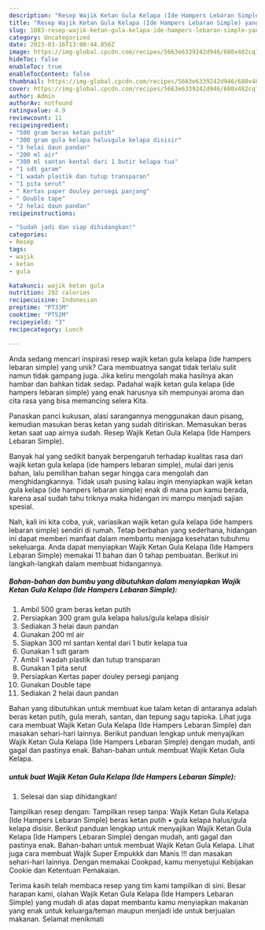 ```yaml
---
description: "Resep Wajik Ketan Gula Kelapa (Ide Hampers Lebaran Simple) yang Lezat"
title: "Resep Wajik Ketan Gula Kelapa (Ide Hampers Lebaran Simple) yang Lezat"
slug: 1083-resep-wajik-ketan-gula-kelapa-ide-hampers-lebaran-simple-yang-lezat
category: Uncategorized
date: 2023-03-16T13:00:44.856Z
image: https://img-global.cpcdn.com/recipes/5663e6339242d946/680x482cq70/wajik-ketan-gula-kelapa-ide-hampers-lebaran-simple-foto-resep-utama.jpg
hideToc: false
enableToc: true
enableTocContent: false
thumbnail: https://img-global.cpcdn.com/recipes/5663e6339242d946/680x482cq70/wajik-ketan-gula-kelapa-ide-hampers-lebaran-simple-foto-resep-utama.jpg
cover: https://img-global.cpcdn.com/recipes/5663e6339242d946/680x482cq70/wajik-ketan-gula-kelapa-ide-hampers-lebaran-simple-foto-resep-utama.jpg
author: Admin
authorAv: notfound
ratingvalue: 4.9
reviewcount: 11
recipeingredient:
- "500 gram beras ketan putih"
- "300 gram gula kelapa halusgula kelapa disisir"
- "3 helai daun pandan"
- "200 ml air"
- "300 ml santan kental dari 1 butir kelapa tua"
- "1 sdt garam"
- "1 wadah plastik dan tutup transparan"
- "1 pita serut"
- " Kertas paper douley persegi panjang"
- " Double tape"
- "2 helai daun pandan"
recipeinstructions:

- "Sudah jadi dan siap dihidangkan!"
categories:
- Resep
tags:
- wajik
- ketan
- gula

katakunci: wajik ketan gula 
nutrition: 292 calories
recipecuisine: Indonesian
preptime: "PT33M"
cooktime: "PT52M"
recipeyield: "3"
recipecategory: Lunch

---
```





Anda sedang mencari inspirasi resep wajik ketan gula kelapa (ide hampers lebaran simple) yang unik? Cara membuatnya sangat tidak terlalu sulit namun tidak gampang juga. Jika keliru mengolah maka hasilnya akan hambar dan bahkan tidak sedap. Padahal wajik ketan gula kelapa (ide hampers lebaran simple) yang enak harusnya sih mempunyai aroma dan cita rasa yang bisa memancing selera Kita.





Panaskan panci kukusan, alasi sarangannya menggunakan daun pisang, kemudian masukan beras ketan yang sudah ditiriskan. Memasukan beras ketan saat uap airnya sudah. Resep Wajik Ketan Gula Kelapa (Ide Hampers Lebaran Simple).

Banyak hal yang sedikit banyak berpengaruh terhadap kualitas rasa dari wajik ketan gula kelapa (ide hampers lebaran simple), mulai dari jenis bahan, lalu pemilihan bahan segar hingga cara mengolah dan menghidangkannya. Tidak usah pusing kalau ingin menyiapkan wajik ketan gula kelapa (ide hampers lebaran simple) enak di mana pun kamu berada, karena asal sudah tahu triknya maka hidangan ini mampu menjadi sajian spesial.






Nah, kali ini kita coba, yuk, variasikan wajik ketan gula kelapa (ide hampers lebaran simple) sendiri di rumah. Tetap berbahan yang sederhana, hidangan ini dapat memberi manfaat dalam membantu menjaga kesehatan tubuhmu sekeluarga. Anda dapat menyiapkan Wajik Ketan Gula Kelapa (Ide Hampers Lebaran Simple) memakai 11 bahan dan 0 tahap pembuatan. Berikut ini langkah-langkah dalam membuat hidangannya.

<!--inarticleads1-->

##### Bahan-bahan dan bumbu yang dibutuhkan dalam menyiapkan Wajik Ketan Gula Kelapa (Ide Hampers Lebaran Simple):

1. Ambil 500 gram beras ketan putih
1. Persiapkan 300 gram gula kelapa halus/gula kelapa disisir
1. Sediakan 3 helai daun pandan
1. Gunakan 200 ml air
1. Siapkan 300 ml santan kental dari 1 butir kelapa tua
1. Gunakan 1 sdt garam
1. Ambil 1 wadah plastik dan tutup transparan
1. Gunakan 1 pita serut
1. Persiapkan  Kertas paper douley persegi panjang
1. Gunakan  Double tape
1. Sediakan 2 helai daun pandan


Bahan yang dibutuhkan untuk membuat kue talam ketan di antaranya adalah beras ketan putih, gula merah, santan, dan tepung sagu tapioka. Lihat juga cara membuat Wajik Ketan Gula Kelapa (Ide Hampers Lebaran Simple) dan masakan sehari-hari lainnya. Berikut panduan lengkap untuk menyajikan Wajik Ketan Gula Kelapa (Ide Hampers Lebaran Simple) dengan mudah, anti gagal dan pastinya enak. Bahan-bahan untuk membuat Wajik Ketan Gula Kelapa. 

<!--inarticleads2-->

#####  untuk buat Wajik Ketan Gula Kelapa (Ide Hampers Lebaran Simple):


1. Selesai dan siap dihidangkan!

Tampilkan resep dengan: Tampilkan resep tanpa: Wajik Ketan Gula Kelapa (Ide Hampers Lebaran Simple) beras ketan putih • gula kelapa halus/gula kelapa disisir. Berikut panduan lengkap untuk menyajikan Wajik Ketan Gula Kelapa (Ide Hampers Lebaran Simple) dengan mudah, anti gagal dan pastinya enak. Bahan-bahan untuk membuat Wajik Ketan Gula Kelapa. Lihat juga cara membuat Wajik Super Empukkk dan Manis !!! dan masakan sehari-hari lainnya. Dengan memakai Cookpad, kamu menyetujui Kebijakan Cookie dan Ketentuan Pemakaian. 

Terima kasih telah membaca resep yang tim kami tampilkan di sini. Besar harapan kami, olahan Wajik Ketan Gula Kelapa (Ide Hampers Lebaran Simple) yang mudah di atas dapat membantu kamu menyiapkan makanan yang enak untuk keluarga/teman maupun menjadi ide untuk berjualan makanan. Selamat menikmati
